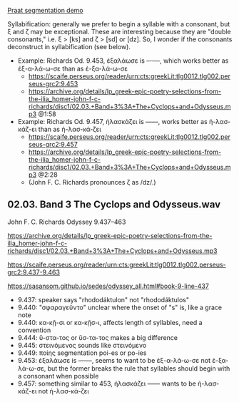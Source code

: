 [Praat segmentation demo](https://archive.org/details/sedes-praat-odyssey-9_458-459)

Syllabification: generally we prefer to begin a syllable with a consonant, but ξ and ζ may be exceptional. These are interesting because they are "double consonants," i.e. ξ > [ks] and ζ > [sd] or [dz]. So, I wonder if the consonants deconstruct in syllabification (see below).

* Example: Richards Od. 9.453, ἐξαλάωσε is –⏑⏑––, which works better as ἐξ-α-λά-ω-σε than as ἐ-ξα-λά-ω-σε
  * https://scaife.perseus.org/reader/urn:cts:greekLit:tlg0012.tlg002.perseus-grc2:9.453
  * https://archive.org/details/lp_greek-epic-poetry-selections-from-the-ilia_homer-john-f-c-richards/disc1/02.03.+Band+3%3A+The+Cyclops+and+Odysseus.mp3 @1:58
* Example: Richards Od. 9.457, ἠλασκάζει is ––––, works better as ἠ-λασ-κάζ-ει than as ἠ-λασ-κά-ζει
  * https://scaife.perseus.org/reader/urn:cts:greekLit:tlg0012.tlg002.perseus-grc2:9.457
  * https://archive.org/details/lp_greek-epic-poetry-selections-from-the-ilia_homer-john-f-c-richards/disc1/02.03.+Band+3%3A+The+Cyclops+and+Odysseus.mp3 @2:28
  * (John F. C. Richards pronounces ζ as /dz/.)

## 02.03. Band 3 The Cyclops and Odysseus.wav

John F. C. Richards
Odyssey 9.437–463

https://archive.org/details/lp_greek-epic-poetry-selections-from-the-ilia_homer-john-f-c-richards/disc1/02.03.+Band+3%3A+The+Cyclops+and+Odysseus.mp3

https://scaife.perseus.org/reader/urn:cts:greekLit:tlg0012.tlg002.perseus-grc2:9.437-9.463

https://sasansom.github.io/sedes/odyssey_all.html#book-9-line-437

* 9.437: speaker says "rhododáktulon" not "rhododáktulos"
* 9.440: "σφαραγεῦντο" unclear where the onset of "s" is, like a grace note
* 9.440: κα-κῇ-σι or κα-κῇσ-ι, affects length of syllables, need a convention
* 9.444: ὕ-στα-τος or ὕσ-τα-τος makes a big difference
* 9.445: στεινόμενος sounds like στεινόμενο
* 9.449: ποίης segmentation poi-es or po-ies
* 9.453: ἐξαλάωσε is –⏑⏑––, seems to want to be ἐξ-α-λά-ω-σε not ἐ-ξα-λά-ω-σε, but the former breaks the rule that syllables should begin with a consonant when possible
* 9.457: something similar to 453, ἠλασκάζει –––– wants to be ἠ-λασ-κάζ-ει not ἠ-λασ-κά-ζει
